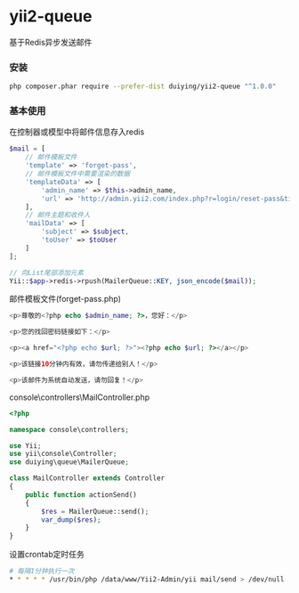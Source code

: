 # yii2-queue
基于Redis异步发送邮件

### 安装
```bash
php composer.phar require --prefer-dist duiying/yii2-queue "^1.0.0"
```

### 基本使用
在控制器或模型中将邮件信息存入redis
```php
$mail = [
    // 邮件模板文件
    'template' => 'forget-pass',
    // 邮件模板文件中需要渲染的数据
    'templateData' => [
        'admin_name' => $this->admin_name,
        'url' => 'http://admin.yii2.com/index.php?r=login/reset-pass&time='. $time .'&admin_name='. $this->admin_name .'&token='. $token
    ],
    // 邮件主题和收件人
    'mailData' => [
        'subject' => $subject,
        'toUser' => $toUser
    ]
];

// 向List尾部添加元素
Yii::$app->redis->rpush(MailerQueue::KEY, json_encode($mail));
```
邮件模板文件(forget-pass.php)
```php
<p>尊敬的<?php echo $admin_name; ?>，您好：</p>

<p>您的找回密码链接如下：</p>

<p><a href="<?php echo $url; ?>"><?php echo $url; ?></a></p>

<p>该链接10分钟内有效，请勿传递给别人！</p>

<p>该邮件为系统自动发送，请勿回复！</p>
```
console\controllers\MailController.php
```php
<?php

namespace console\controllers;

use Yii;
use yii\console\Controller;
use duiying\queue\MailerQueue;

class MailController extends Controller
{
    public function actionSend()
    {
        $res = MailerQueue::send();
        var_dump($res);
    }
}
```
设置crontab定时任务
```bash
# 每隔1分钟执行一次
* * * * * /usr/bin/php /data/www/Yii2-Admin/yii mail/send > /dev/null
```